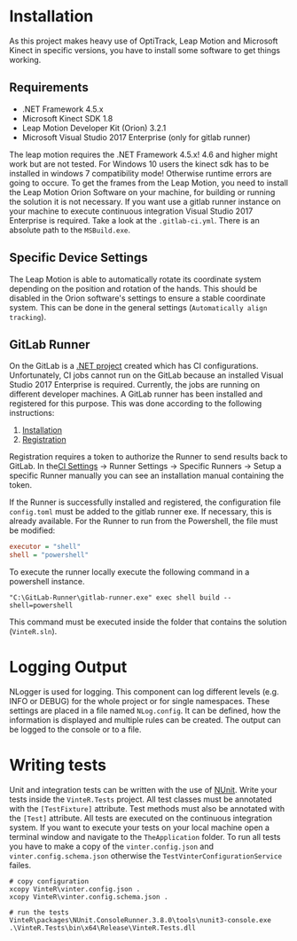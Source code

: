# Installation

As this project makes heavy use of OptiTrack, Leap Motion and Microsoft Kinect in specific versions, you have to install some software to get things working.

## Requirements

- .NET Framework 4.5.x
- Microsoft Kinect SDK 1.8
- Leap Motion Developer Kit (Orion) 3.2.1
- Microsoft Visual Studio 2017 Enterprise (only for gitlab runner)

The leap motion requires the .NET Framework 4.5.x! 4.6 and higher might work but are not tested. For Windows 10 users the kinect sdk has to be installed in windows 7 compatibility mode! Otherwise runtime errors are going to occure. To get the frames from the Leap Motion, you need to install the Leap Motion Orion Software on your machine, for building or running the solution it is not necessary. If you want use a gitlab runner instance on your machine to execute continuous integration Visual Studio 2017 Enterprise is required. Take a look at the `.gitlab-ci.yml`. There is an absolute path to the `MSBuild.exe`.

## Specific Device Settings
The Leap Motion is able to automatically rotate its coordinate system depending on the position and rotation of the hands. This should be disabled in the Orion software's settings to ensure a stable coordinate system. This can be done in the general settings (`Automatically align tracking`).

## GitLab Runner

On the GitLab is a [.NET project](https://git.uni-due.de/VinteR/TheApplication) created which has CI configurations. Unfortunately, CI jobs cannot run on the GitLab because an installed Visual Studio 2017 Enterprise is required. Currently, the jobs are running on different developer machines. A GitLab runner has been installed and registered for this purpose. This was done according to the following instructions:

1. [Installation](https://docs.gitlab.com/runner/install/windows.html)
2. [Registration](https://docs.gitlab.com/runner/register/index.html#windows)

Registration requires a token to authorize the Runner to send results back to GitLab. In the[CI Settings](https://git.uni-due.de/VinteR/TheApplication/settings/ci_cd) -> Runner Settings -> Specific Runners -> Setup a specific Runner manually you can see an installation manual containing the token.

If the Runner is successfully installed and registered, the configuration file `config.toml` must be added to the gitlab runner exe. If necessary, this is already available. For the Runner to run from the Powershell, the file must be modified:

```ini
executor = "shell"
shell = "powershell"
```

To execute the runner locally execute the following command in a powershell instance.

```console
"C:\GitLab-Runner\gitlab-runner.exe" exec shell build --shell=powershell
```

This command must be executed inside the folder that contains the solution (`VinteR.sln`).

# Logging Output
NLogger is used for logging. This component can log different levels (e.g. INFO or DEBUG) for the whole project or for single namespaces. These settings are placed in a file named `NLog.config`. It can be defined, how the information is displayed and multiple rules can be created. The output can be logged to the console or to a file.

# Writing tests

Unit and integration tests can be written with the use of [NUnit](https://github.com/nunit/docs/wiki/). Write your tests inside the `VinteR.Tests` project. All test classes must be annotated with the `[TestFixture]` attribute. Test methods must also be annotated with the `[Test]` attribute. All tests are executed on the continuous integration system. If you want to execute your tests on your local machine open a terminal window and navigate to the `TheApplication` folder. To run all tests you have to make a copy of the `vinter.config.json` and `vinter.config.schema.json` otherwise the `TestVinterConfigurationService` failes.

```console
# copy configuration
xcopy VinteR\vinter.config.json .
xcopy VinteR\vinter.config.schema.json .

# run the tests
VinteR\packages\NUnit.ConsoleRunner.3.8.0\tools\nunit3-console.exe .\VinteR.Tests\bin\x64\Release\VinteR.Tests.dll
```
